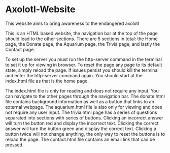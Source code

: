 # Axolotl-Website
This website aims to bring awareness to the endangered axolotl

This is an HTML based website, the navigation bar at the top of the page should lead to the other sections. There are 5 sections in total:
the Home page, the Donate page, the Aquarium page, the Trivia page, and lastly the Contact page.

To set up the server you must run the http-server command in the terminal to set it up for viewing in browser. To reset the page any page to its default state, simply reload the page. If issues persist you should kill the terminal and enter the http-server command again. You should start at the index.html file as that is the home page.

The index.html file is only for reading and does not require any input. You can navigate to the other pages through the navigation bar. The donate.html file contains background information as well as a button that links to an external webpage. The aquarium.html file is also only for viewing and does not require any user input. The trivia.html page has a series of questions separated into sections with series of buttons. Clicking an incorrect answer will turn the button red and display the incorrect text. Clicking the correct answer will turn the button green and display the correct text. Clicking a button twice will not change anything, the only way to reset the buttons is to reload the page. The contact.html file contains an email link that can be pressed.

